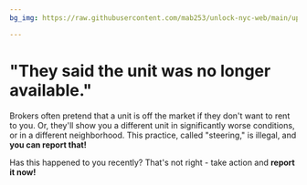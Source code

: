 ```yaml
---
bg_img: https://raw.githubusercontent.com/mab253/unlock-nyc-web/main/uploads/storytelling_website-2.png

---
```

# "They said the unit was no longer available."

Brokers often pretend that a unit is off the market if they don't want to rent to you. Or, they'll show you a different unit in significantly worse conditions, or in a different neighborhood. This practice, called "steering," is illegal, and **you can report that!**

Has this happened to you recently? That's not right - take action and **report it now!**